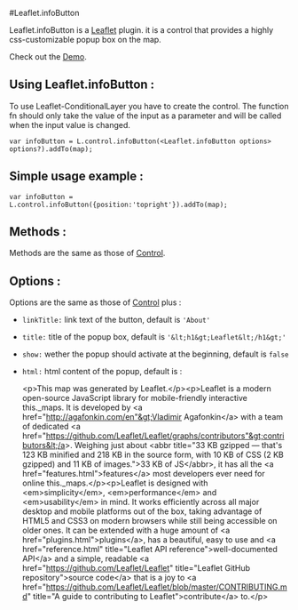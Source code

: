 #Leaflet.infoButton

Leaflet.infoButton is a [Leaflet](https://github.com/Leaflet/Leaflet) plugin. it is a control that provides a highly css-customizable popup box on the map.

Check out the [Demo](http://eclipse1979.github.io/Leaflet.infoButton/example/leaflet-infoButton.html).

## Using Leaflet.infoButton :

To use Leaflet-ConditionalLayer you have to create the control.  The function fn should only take the value of the input as a parameter and will be called when the input value is changed.

    var infoButton = L.control.infoButton(<Leaflet.infoButton options> options?).addTo(map);


## Simple usage example :

    var infoButton = L.control.infoButton({position:'topright'}).addTo(map);

## Methods :

Methods are the same as those of [Control](http://leafletjs.com/reference.html#control).

## Options :
Options are the same as those of [Control](http://leafletjs.com/reference.html#control) plus :
* `linkTitle:` link text of the button, default is `'About'`
* `title:` title of the popup box, default is `'&lt;h1&gt;Leaflet&lt;/h1&gt;'`
* `show:` wether the popup should activate at the beginning, default is `false`
* `html:` html content of the popup, default is :


    &lt;p&gt;This map was generated by Leaflet.&lt;/p&gt;&lt;p&gt;Leaflet is a modern open-source JavaScript library for mobile-friendly interactive this._maps. It is developed by &lt;a href="http://agafonkin.com/en"&gt;Vladimir Agafonkin&lt;/a&gt; with a&nbsp;team of dedicated &lt;a href="https://github.com/Leaflet/Leaflet/graphs/contributors"&gt;contributors&lt;/a&gt;. Weighing just about &lt;abbr title="33 KB gzipped &mdash; that\'s 123 KB minified and 218 KB in the source form, with 10 KB of CSS (2 KB gzipped) and 11 KB of images."&gt;33 KB of JS&lt;/abbr&gt;, it has all the &lt;a href="features.html"&gt;features&lt;/a&gt; most developers ever need for online this._maps.&lt;/p&gt;&lt;p&gt;Leaflet is designed with &lt;em&gt;simplicity&lt;/em&gt;, &lt;em&gt;performance&lt;/em&gt; and &lt;em&gt;usability&lt;/em&gt; in mind. It works efficiently across all major desktop and mobile platforms out of the box, taking advantage of HTML5 and CSS3 on modern browsers while still being accessible on older ones. It can be extended with a huge amount of &lt;a href="plugins.html"&gt;plugins&lt;/a&gt;, has a beautiful, easy to use and &lt;a href="reference.html" title="Leaflet API reference"&gt;well-documented API&lt;/a&gt; and a simple, readable &lt;a href="https://github.com/Leaflet/Leaflet" title="Leaflet GitHub repository"&gt;source code&lt;/a&gt; that is a&nbsp;joy to &lt;a href="https://github.com/Leaflet/Leaflet/blob/master/CONTRIBUTING.md" title="A guide to contributing to Leaflet"&gt;contribute&lt;/a&gt; to.&lt;/p&gt;

